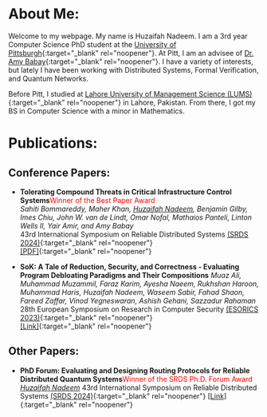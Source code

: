 # About Me:
Welcome to my webpage. My name is Huzaifah Nadeem. I am a 3rd year Computer Science PhD student at the [University of Pittsburgh](https://pitt.edu/){:target="_blank" rel="noopener"}. At Pitt, I am an advisee of [Dr. Amy Babay](https://sites.pitt.edu/~babay/){:target="_blank" rel="noopener"}. I have a variety of interests, but lately I have been working with Distributed Systems, Formal Verification, and Quantum Networks. 

Before Pitt, I studied at [Lahore University of Management Science (LUMS)](https://lums.edu.pk/){:target="_blank" rel="noopener"} in Lahore, Pakistan. From there, I got my BS in Computer Science with a minor in Mathematics.

# Publications:
## Conference Papers:
- **Tolerating Compound Threats in Critical Infrastructure Control Systems**<span style="color:red">Winner of the Best Paper Award</span>   
_Sahiti Bommareddy, Maher Khan, <ins>Huzaifah Nadeem</ins>, Benjamin Gilby, Imes Chiu, John W. van de Lindt, Omar Nofal, Mathaios Panteli, Linton Wells II, Yair Amir, and Amy Babay_   
43rd International Symposium on Reliable Distributed Systems [(SRDS 2024)](https://srds-conference.org/){:target="_blank" rel="noopener"}   
[[PDF]](https://sites.pitt.edu/~babay/pubs/srds24_compoundThreats.pdf){:target="_blank" rel="noopener"}

- **SoK: A Tale of Reduction, Security, and Correctness - Evaluating Program Debloating Paradigms and Their Compositions**
_Muaz Ali, Muhammad Muzammil, Faraz Karim, Ayesha Naeem, Rukhshan Haroon, Muhammad Haris, </ins>Huzaifah Nadeem</ins>, Waseem Sabir, Fahad Shaon, Fareed Zaffar, Vinod Yegneswaran, Ashish Gehani, Sazzadur Rahaman_   
28th European Symposium on Research in Computer Security [(ESORICS 2023)](https://esorics2023.org/){:target="_blank" rel="noopener"}   
[[Link]](https://doi.org/10.1007/978-3-031-51482-1_12){:target="_blank" rel="noopener"}

## Other Papers:
- **PhD Forum: Evaluating and Designing Routing Protocols for Reliable Distributed Quantum Systems**<span style="color:red">Winner of the SRDS Ph.D. Forum Award</span>   
_<ins>Huzaifah Nadeem</ins>_
43rd International Symposium on Reliable Distributed Systems [(SRDS 2024)](https://srds-conference.org/){:target="_blank" rel="noopener"}
[[Link]](https://ieeexplore-ieee-org.pitt.idm.oclc.org/xpl/conhome/1000628/all-proceedings){:target="_blank" rel="noopener"}